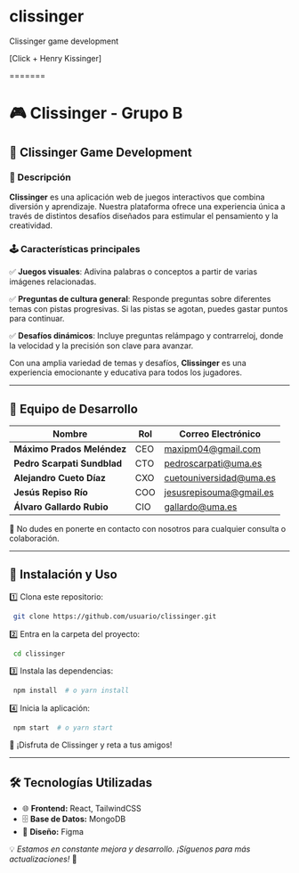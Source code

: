 # clissinger
Clissinger game development

[Click + Henry Kissinger]

=======
# 🎮 Clissinger - Grupo B

## 🚀 Clissinger Game Development

### 📌 Descripción

**Clissinger** es una aplicación web de juegos interactivos que combina diversión y aprendizaje. Nuestra plataforma ofrece una experiencia única a través de distintos desafíos diseñados para estimular el pensamiento y la creatividad.

### 🕹️ Características principales

✅ **Juegos visuales**: Adivina palabras o conceptos a partir de varias imágenes relacionadas. 

✅ **Preguntas de cultura general**: Responde preguntas sobre diferentes temas con pistas progresivas. Si las pistas se agotan, puedes gastar puntos para continuar. 

✅ **Desafíos dinámicos**: Incluye preguntas relámpago y contrarreloj, donde la velocidad y la precisión son clave para avanzar.

Con una amplia variedad de temas y desafíos, **Clissinger** es una experiencia emocionante y educativa para todos los jugadores.

---

## 👥 Equipo de Desarrollo

| Nombre                      | Rol | Correo Electrónico                                         |
| --------------------------- | --- | ---------------------------------------------------------- |
| **Máximo Prados Meléndez**  | CEO | [maxipm04@gmail.com](mailto\:maxipm04@gmail.com)           |
| **Pedro Scarpati Sundblad** | CTO | [pedroscarpati@uma.es](mailto\:pedroscarpati@uma.es)       |
| **Alejandro Cueto Díaz**    | CXO | [cuetouniversidad@uma.es](mailto\:cuetouniversidad@uma.es) |
| **Jesús Repiso Río**        | COO | [jesusrepisouma@gmail.es](mailto\:jesusrepisouma@gmail.es) |
| **Álvaro Gallardo Rubio**   | CIO | [gallardo@uma.es](mailto\:gallardo@uma.es)                 |

📩 No dudes en ponerte en contacto con nosotros para cualquier consulta o colaboración.

---

## 📌 Instalación y Uso

1️⃣ Clona este repositorio:

```bash
 git clone https://github.com/usuario/clissinger.git
```

2️⃣ Entra en la carpeta del proyecto:

```bash
 cd clissinger
```

3️⃣ Instala las dependencias:

```bash
 npm install  # o yarn install
```

4️⃣ Inicia la aplicación:

```bash
 npm start  # o yarn start
```

🎉 ¡Disfruta de Clissinger y reta a tus amigos!

---

## 🛠️ Tecnologías Utilizadas

- 🌐 **Frontend:** React, TailwindCSS
- 🗄️ **Base de Datos:** MongoDB
- 🎨 **Diseño:** Figma

💡 *Estamos en constante mejora y desarrollo. ¡Síguenos para más actualizaciones!* 🚀

